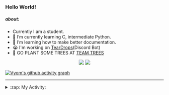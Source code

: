 ### Hello World!

##### about:
- Currently I am a student.
- 🌱 I’m currently learning C, intermediate Python.
- 🌱 I’m learning how to make better documentation.
- 😭 I'm working on [TearDrops](https://github.com/Vyvy-vi/TearDrops)(Discord Bot)
- 🌱 GO PLANT SOME TREES AT [TEAM TREES](https://teamtrees.org/)

<p align="center">
  <a href="https://twitter.com/Vyvy_viM"><img target="_blank" src="https://img.shields.io/badge/twitter%20@Vyvy_viM-0D95E8?style=for-the-badge&logo=twitter&logoColor=white"/></a> 
  <a href="https://vyvy-vi.github.io/portfolio"><img target="_blank" src="https://img.shields.io/badge/-I%27m_craving_for_open_source-green?style=for-the-badge&logo=github&logoColor=black"/></a> 
</p>

[![Vyom's github activity graph](https://activity-graph.herokuapp.com/graph?username=Vyvy-vi)](https://github.com/ashutosh00710/github-readme-activity-graph)

---
<details>
  <summary>:zap: My Activity:</summary>
  
<!--START_SECTION:waka-->
**I'm a Night 🦉** 

```text
🌞 Morning    43 commits     █░░░░░░░░░░░░░░░░░░░░░░░░   6.9% 
🌆 Daytime    133 commits    █████░░░░░░░░░░░░░░░░░░░░   21.35% 
🌃 Evening    236 commits    █████████░░░░░░░░░░░░░░░░   37.88% 
🌙 Night      211 commits    ████████░░░░░░░░░░░░░░░░░   33.87%

```
📅 **I'm Most Productive on Sunday** 

```text
Monday       69 commits     ██░░░░░░░░░░░░░░░░░░░░░░░   11.08% 
Tuesday      91 commits     ███░░░░░░░░░░░░░░░░░░░░░░   14.61% 
Wednesday    95 commits     ███░░░░░░░░░░░░░░░░░░░░░░   15.25% 
Thursday     81 commits     ███░░░░░░░░░░░░░░░░░░░░░░   13.0% 
Friday       44 commits     █░░░░░░░░░░░░░░░░░░░░░░░░   7.06% 
Saturday     86 commits     ███░░░░░░░░░░░░░░░░░░░░░░   13.8% 
Sunday       157 commits    ██████░░░░░░░░░░░░░░░░░░░   25.2%

```


📊 **This Week I Spent My Time On** 

```text
🔥 Editors: 
Vim                      9 mins              █████████████████████████   100.0%

🐱‍💻 Projects: 
Unknown Project          9 mins              █████████████████████████   100.0%

```


 Last Updated on 05/09/2021
<!--END_SECTION:waka-->
</details>
